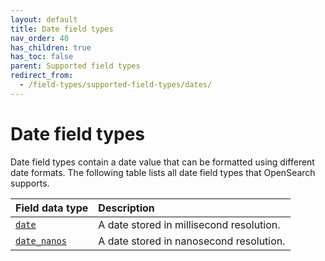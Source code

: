 ```yaml
---
layout: default
title: Date field types
nav_order: 40
has_children: true
has_toc: false
parent: Supported field types
redirect_from:
  - /field-types/supported-field-types/dates/
---
```


# Date field types

Date field types contain a date value that can be formatted using different date formats. The following table lists all date field types that OpenSearch supports. 

Field data type | Description
:--- | :---  
[`date`]({{site.url}}{{site.baseurl}}/opensearch/supported-field-types/date/) | A date stored in millisecond resolution.
[`date_nanos`]({{site.url}}{{site.baseurl}}/mappings/supported-field-types/date-nanos/) | A date stored in nanosecond resolution.
